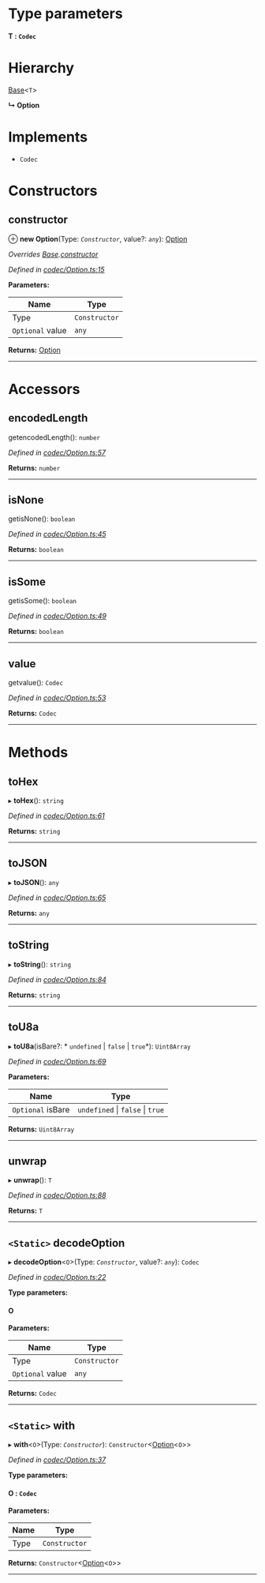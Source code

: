 

# Type parameters
#### T :  `Codec`
# Hierarchy

 [Base](_codec_base_.base.md)<`T`>

**↳ Option**

# Implements

* `Codec`

# Constructors

<a id="constructor"></a>

##  constructor

⊕ **new Option**(Type: *`Constructor`*, value?: *`any`*): [Option](_codec_option_.option.md)

*Overrides [Base](_codec_base_.base.md).[constructor](_codec_base_.base.md#constructor)*

*Defined in [codec/Option.ts:15](https://github.com/polkadot-js/api/blob/b6dd43e/packages/types/src/codec/Option.ts#L15)*

**Parameters:**

| Name | Type |
| ------ | ------ |
| Type | `Constructor` |
| `Optional` value | `any` |

**Returns:** [Option](_codec_option_.option.md)

___

# Accessors

<a id="encodedlength"></a>

##  encodedLength

getencodedLength(): `number`

*Defined in [codec/Option.ts:57](https://github.com/polkadot-js/api/blob/b6dd43e/packages/types/src/codec/Option.ts#L57)*

**Returns:** `number`

___
<a id="isnone"></a>

##  isNone

getisNone(): `boolean`

*Defined in [codec/Option.ts:45](https://github.com/polkadot-js/api/blob/b6dd43e/packages/types/src/codec/Option.ts#L45)*

**Returns:** `boolean`

___
<a id="issome"></a>

##  isSome

getisSome(): `boolean`

*Defined in [codec/Option.ts:49](https://github.com/polkadot-js/api/blob/b6dd43e/packages/types/src/codec/Option.ts#L49)*

**Returns:** `boolean`

___
<a id="value"></a>

##  value

getvalue(): `Codec`

*Defined in [codec/Option.ts:53](https://github.com/polkadot-js/api/blob/b6dd43e/packages/types/src/codec/Option.ts#L53)*

**Returns:** `Codec`

___

# Methods

<a id="tohex"></a>

##  toHex

▸ **toHex**(): `string`

*Defined in [codec/Option.ts:61](https://github.com/polkadot-js/api/blob/b6dd43e/packages/types/src/codec/Option.ts#L61)*

**Returns:** `string`

___
<a id="tojson"></a>

##  toJSON

▸ **toJSON**(): `any`

*Defined in [codec/Option.ts:65](https://github.com/polkadot-js/api/blob/b6dd43e/packages/types/src/codec/Option.ts#L65)*

**Returns:** `any`

___
<a id="tostring"></a>

##  toString

▸ **toString**(): `string`

*Defined in [codec/Option.ts:84](https://github.com/polkadot-js/api/blob/b6dd43e/packages/types/src/codec/Option.ts#L84)*

**Returns:** `string`

___
<a id="tou8a"></a>

##  toU8a

▸ **toU8a**(isBare?: * `undefined` &#124; `false` &#124; `true`*): `Uint8Array`

*Defined in [codec/Option.ts:69](https://github.com/polkadot-js/api/blob/b6dd43e/packages/types/src/codec/Option.ts#L69)*

**Parameters:**

| Name | Type |
| ------ | ------ |
| `Optional` isBare |  `undefined` &#124; `false` &#124; `true`|

**Returns:** `Uint8Array`

___
<a id="unwrap"></a>

##  unwrap

▸ **unwrap**(): `T`

*Defined in [codec/Option.ts:88](https://github.com/polkadot-js/api/blob/b6dd43e/packages/types/src/codec/Option.ts#L88)*

**Returns:** `T`

___
<a id="decodeoption"></a>

## `<Static>` decodeOption

▸ **decodeOption**<`O`>(Type: *`Constructor`*, value?: *`any`*): `Codec`

*Defined in [codec/Option.ts:22](https://github.com/polkadot-js/api/blob/b6dd43e/packages/types/src/codec/Option.ts#L22)*

**Type parameters:**

#### O 
**Parameters:**

| Name | Type |
| ------ | ------ |
| Type | `Constructor` |
| `Optional` value | `any` |

**Returns:** `Codec`

___
<a id="with"></a>

## `<Static>` with

▸ **with**<`O`>(Type: *`Constructor`*): `Constructor`<[Option](_codec_option_.option.md)<`O`>>

*Defined in [codec/Option.ts:37](https://github.com/polkadot-js/api/blob/b6dd43e/packages/types/src/codec/Option.ts#L37)*

**Type parameters:**

#### O :  `Codec`
**Parameters:**

| Name | Type |
| ------ | ------ |
| Type | `Constructor` |

**Returns:** `Constructor`<[Option](_codec_option_.option.md)<`O`>>

___

